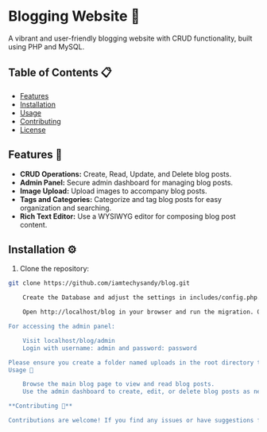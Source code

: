 # Blogging Website 📝

A vibrant and user-friendly blogging website with CRUD functionality, built using PHP and MySQL.

## Table of Contents 📋

- [Features](#features)
- [Installation](#installation)
- [Usage](#usage)
- [Contributing](#contributing)
- [License](#license)

## Features 🚀

- **CRUD Operations:** Create, Read, Update, and Delete blog posts.
- **Admin Panel:** Secure admin dashboard for managing blog posts.
- **Image Upload:** Upload images to accompany blog posts.
- **Tags and Categories:** Categorize and tag blog posts for easy organization and searching.
- **Rich Text Editor:** Use a WYSIWYG editor for composing blog post content.

## Installation ⚙️

1. Clone the repository:

```bash
git clone https://github.com/iamtechysandy/blog.git

    Create the Database and adjust the settings in includes/config.php.

    Open http://localhost/blog in your browser and run the migration. Once migration is complete, you're ready to go!

For accessing the admin panel:

    Visit localhost/blog/admin
    Login with username: admin and password: password

Please ensure you create a folder named uploads in the root directory to handle uploaded files.
Usage 📝

    Browse the main blog page to view and read blog posts.
    Use the admin dashboard to create, edit, or delete blog posts as needed.

**Contributing 🤝**

Contributions are welcome! If you find any issues or have suggestions for improvement, please feel free to open an issue or submit a pull request.
